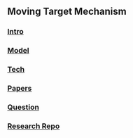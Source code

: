 ## Moving Target Mechanism


### [Intro](./intro)

### [Model](./model)

### [Tech](./tech)

### [Papers](./papers)

### [Question](./file/question.md)

### [Research Repo](../../Moving-Target-Defense)
